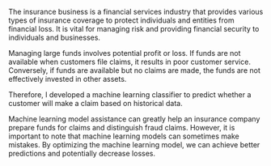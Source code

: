 The insurance business is a financial services industry that provides various types of insurance coverage to protect individuals and entities from financial loss. 
It is vital for managing risk and providing financial security to individuals and businesses.

Managing large funds involves potential profit or loss. If funds are not available when customers file claims, it results in poor customer service. 
Conversely, if funds are available but no claims are made, the funds are not effectively invested in other assets.

Therefore, I developed a machine learning classifier to predict whether a customer will make a claim based on historical data.

Machine learning model assistance can greatly help an insurance company prepare funds for claims and distinguish fraud claims. 
However, it is important to note that machine learning models can sometimes make mistakes. 
By optimizing the machine learning model, we can achieve better predictions and potentially decrease losses.

